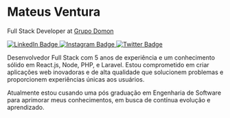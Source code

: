 # Mateus Ventura
Full Stack Developer at [Grupo Domon](https://www.grupodomon.com.br)

<div id="badges">
  <a href="your-linkedin-URL">
    <img src="https://i.ibb.co/tKchZ58/github-instagram.png" alt="LinkedIn Badge"/>
  </a>
  <a href="your-instagram-URL">
    <img src="https://i.ibb.co/tKchZ58/github-instagram.png" alt="Instagram Badge"/>
  </a>
  <a href="your-email-URL">
    <img src="https://img.shields.io/badge/Twitter-blue?style=for-the-badge&logo=twitter&logoColor=white" alt="Twitter Badge"/>
  </a>
</div>

Desenvolvedor Full Stack com 5 anos de experiência e um conhecimento sólido em React.js, Node, PHP, e Laravel. Estou comprometido em criar aplicações web inovadoras e de alta qualidade que solucionem problemas e proporcionem experiências únicas aos usuários. 

Atualmente estou cusando uma pós graduação em Engenharia de Software para aprimorar meus conhecimentos, em busca de contínua evolução e aprendizado.

<!--
**omateusventura/omateusventura** is a ✨ _special_ ✨ repository because its `README.md` (this file) appears on your GitHub profile.

Here are some ideas to get you started:

- 🔭 I’m currently working on ...
- 🌱 I’m currently learning ...
- 👯 I’m looking to collaborate on ...
- 🤔 I’m looking for help with ...
- 💬 Ask me about ...
- 📫 How to reach me: ...
- 😄 Pronouns: ...
- ⚡ Fun fact: ...
-->
